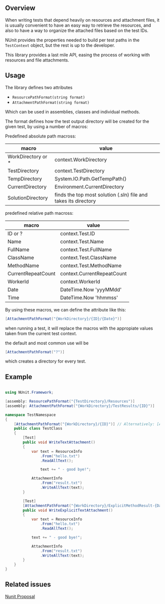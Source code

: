 ﻿


## Overview

When writing tests that depend heavily on resources and attachment files, it is usually
convenient to have an easy way to retrieve the resources, and also to have a way to
organize the attached files based on the test IDs.

NUnit provides the properties needed to build per test paths in the `TestContext` object,
but the rest is up to the developer.

This library provides a last mile API, easing the process of working with resources and file attachments.

## Usage

The library defines two attributes

- `ResourcePathFormat(string format)`
- `AttachmentPathFormat(string format)`

Which can be used in assemblies, classes and individual methods.

The format defines how the test output directory will be created for the given test, by using a number of macros:

Predefined absolute path macross:

|macro|value|
|-|-|
| WorkDirectory or * | context.WorkDirectory |
| TestDirectory | context.TestDirectory |
| TempDirectory | System.IO.Path.GetTempPath() |
| CurrentDirectory | Environment.CurrentDirectory |
| SolutionDirectory | finds the top most solution (.sln) file and takes its directory |

predefined relative path macross:

|macro|value|
|-|-|
| ID or ? | context.Test.ID |
| Name | context.Test.Name |
| FullName | context.Test.FullName |
| ClassName | context.Test.ClassName |
| MethodName | context.Test.MethodName |
| CurrentRepeatCount | context.CurrentRepeatCount |
| WorkerId | context.WorkerId |
| Date | DateTime.Now 'yyyMMdd' |
| Time | DateTime.Now 'hhmmss' |

By using these macros, we can define the attribute like this:

```c#
[AttachmentPathFormat("{WorkDirectory}/{ID}/{Date}")]
```

when running a test, it will replace the macros with the appropiate
values taken from the current test context.

the default and most common use will be

```c#
[AttachmentPathFormat("?")]
```

which creates a directory for every test.


## Example

```c#

using NUnit.Framework;

[assembly: ResourcePathFormat("{TestDirectory}/Resources")]
[assembly: AttachmentPathFormat("{WorkDirectory}/TestResults/{ID}")]

namespace TestNamespace
{
    [AttachmentPathFormat("{WorkDirectory}/{ID}")] // Alternatively: [AttachmentPathFormat("?")]
    public class TestClass
    {
        [Test]
        public void WriteTextAttachment()        
        {
            var text = ResourceInfo
                .From("hello.txt")
                .ReadAllText();

                text += " - good bye!";

            AttachmentInfo
                .From("result.txt")
                .WriteAllText(text);            
        }

        [Test]
        [AttachmentPathFormat("{WorkDirectory}/ExplicitMethodResult-{Date}-{Time}")]
        public void WriteExplicitTextAttachment()
        {
            var text = ResourceInfo
                .From("hello.txt")
                .ReadAllText();

            text += " - good bye!";

            AttachmentInfo
                .From("result.txt")
                .WriteAllText(text);     
        }
    }
}

```

## Related issues

[Nunit Proposal](https://github.com/nunit/nunit/issues/4020)